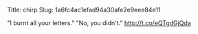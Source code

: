 Title: chirp
Slug: 1a6fc4ac1efad94a30afe2e9eee84e11

"I burnt all your letters." "No, you didn't." <a href="http://t.co/eQTgdGjQda">http://t.co/eQTgdGjQda</a>
